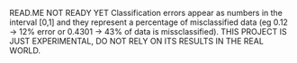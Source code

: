 READ.ME NOT READY YET
Classification errors appear as numbers in the interval [0,1] and they represent a percentage of misclassified data (eg 0.12 -> 12% error or 0.4301 -> 43% of data is missclassified).
THIS PROJECT IS JUST EXPERIMENTAL, DO NOT RELY ON ITS RESULTS IN THE REAL WORLD.